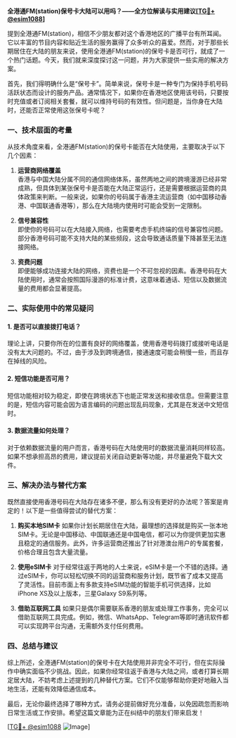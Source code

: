 **全港通FM(station)保号卡大陆可以用吗？——全方位解读与实用建议[[TG💪+ @esim1088](https://t.me/s/esim1088)]**

提到全港通FM(station)，相信不少朋友都对这个香港地区的广播平台有所耳闻。它以丰富的节目内容和贴近生活的服务赢得了众多听众的喜爱。然而，对于那些长期居住在大陆的朋友来说，使用全港通FM(station)的保号卡是否可行，就成了一个热门话题。今天，我们就来深度探讨这一问题，并为大家提供一些实用的解决方案。

首先，我们得明确什么是“保号卡”。简单来说，保号卡是一种专门为保持手机号码活跃状态而设计的服务产品。通常情况下，如果你在香港地区使用该号码，只要按时充值或者订阅相关套餐，就可以维持号码的有效性。但问题是，当你身在大陆时，还能否正常使用这张保号卡呢？

### 一、技术层面的考量

从技术角度来看，全港通FM(station)的保号卡能否在大陆使用，主要取决于以下几个因素：

1. **运营商网络覆盖**  
   香港与中国大陆分属不同的通信网络体系，虽然两地之间的跨境漫游已经非常成熟，但具体到某张保号卡是否能在大陆正常运行，还是需要根据运营商的具体政策来判断。一般来说，如果你的号码属于香港主流运营商（如中国移动香港、中国联通香港等），那么在大陆境内使用时可能会受到一定限制。

2. **信号兼容性**  
   即使你的号码可以在大陆接入网络，也需要考虑手机终端的信号兼容性问题。部分香港号码可能不支持大陆的某些频段，这会导致通话质量下降甚至无法连接网络。

3. **资费问题**  
   即便能够成功连接大陆的网络，资费也是一个不可忽视的因素。香港号码在大陆使用时，通常会按照国际漫游的标准计费，这意味着通话、短信以及数据流量的费用都会显著提高。

### 二、实际使用中的常见疑问

#### 1. 是否可以直接拨打电话？
理论上讲，只要你所在的位置有良好的网络覆盖，使用香港号码拨打或接听电话是没有太大问题的。不过，由于涉及到跨境通信，接通速度可能会稍慢一些，而且存在掉线的风险。

#### 2. 短信功能是否可用？
短信功能相对较为稳定，即使在跨境状态下也能正常发送和接收信息。但需要注意的是，短信内容可能会因为语言编码的问题出现乱码现象，尤其是在发送中文短信时。

#### 3. 数据流量如何处理？
对于依赖数据流量的用户而言，香港号码在大陆使用时的数据流量消耗同样较高。如果不想承担高昂的费用，建议提前关闭自动更新等功能，并尽量避免下载大文件。

### 三、解决办法与替代方案

既然直接使用香港号码在大陆存在诸多不便，那么有没有更好的办法呢？答案是肯定的！以下是一些值得尝试的替代方案：

1. **购买本地SIM卡**
   如果你计划长期居住在大陆，最理想的选择就是购买一张本地SIM卡。无论是中国移动、中国联通还是中国电信，都可以为你提供更加实惠且稳定的通信服务。此外，许多运营商还推出了针对港澳台用户的专属套餐，价格合理且包含大量流量。

2. **使用eSIM卡**
   对于经常往返于两地的人士来说，eSIM卡是一个不错的选择。通过eSIM卡，你可以轻松切换不同的运营商和服务计划，既节省了成本又提高了灵活性。目前市面上有多款支持eSIM功能的智能手机可供选择，比如iPhone XS及以上版本，三星Galaxy S9系列等。

3. **借助互联网工具**
   如果只是偶尔需要联系香港的朋友或处理工作事务，完全可以借助互联网工具完成。例如，微信、WhatsApp、Telegram等即时通讯软件都可以实现跨平台沟通，无需额外支付任何费用。

### 四、总结与建议

综上所述，全港通FM(station)的保号卡在大陆使用并非完全不可行，但在实际操作中确实面临不少挑战。因此，如果你经常往返于香港与大陆之间，或者打算长期定居大陆，不妨考虑上述提到的几种替代方案。它们不仅能够帮助你更好地融入当地生活，还能有效降低通信成本。

最后，无论你最终选择了哪种方式，请务必提前做好充分准备，以免因疏忽而影响日常生活或工作安排。希望这篇文章能为正在纠结中的朋友们带来启发！

[[TG💪+ @esim1088](https://t.me/s/esim1088) ![Image](https://i.postimg.cc/4NQfJmqS/Snipaste-2025-05-13-00-14-12.png)]